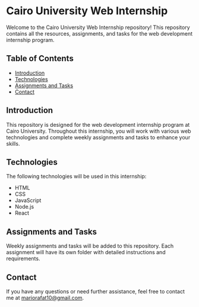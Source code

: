 
# Cairo University Web Internship

Welcome to the Cairo University Web Internship repository! This repository contains all the resources, assignments, and tasks for the web development internship program.

## Table of Contents

- [Introduction](#introduction)
- [Technologies](#technologies)
- [Assignments and Tasks](#assignments-and-tasks)
- [Contact](#contact)

## Introduction

This repository is designed for the web development internship program at Cairo University. Throughout this internship, you will work with various web technologies and complete weekly assignments and tasks to enhance your skills.

## Technologies

The following technologies will be used in this internship:

- HTML
- CSS
- JavaScript
- Node.js
- React

## Assignments and Tasks

Weekly assignments and tasks will be added to this repository. Each assignment will have its own folder with detailed instructions and requirements.

## Contact

If you have any questions or need further assistance, feel free to contact me at [mariorafat10@gmail.com](mailto:your-email@example.com).

